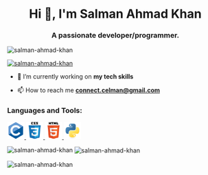 <h1 align="center">Hi 👋, I'm Salman Ahmad Khan</h1>
<h3 align="center">A passionate developer/programmer.</h3>

<p align="left"> <img src="https://komarev.com/ghpvc/?username=salman-ahmad-khan&label=Profile%20views&color=0e75b6&style=flat" alt="salman-ahmad-khan" /> </p>

<p align="left"> <a href="https://github.com/ryo-ma/github-profile-trophy"><img src="https://github-profile-trophy.vercel.app/?username=salman-ahmad-khan" alt="salman-ahmad-khan" /></a> </p>

- 🔭 I’m currently working on **my tech skills**

- 📫 How to reach me **connect.celman@gmail.com**


<h3 align="left">Languages and Tools:</h3>
<p align="left"> <a href="https://www.cprogramming.com/" target="_blank"> <img src="https://raw.githubusercontent.com/devicons/devicon/master/icons/c/c-original.svg" alt="c" width="40" height="40"/> </a> <a href="https://www.w3schools.com/css/" target="_blank"> <img src="https://raw.githubusercontent.com/devicons/devicon/master/icons/css3/css3-original-wordmark.svg" alt="css3" width="40" height="40"/> </a> <a href="https://www.w3.org/html/" target="_blank"> <img src="https://raw.githubusercontent.com/devicons/devicon/master/icons/html5/html5-original-wordmark.svg" alt="html5" width="40" height="40"/> </a> <a href="https://www.python.org" target="_blank"> <img src="https://raw.githubusercontent.com/devicons/devicon/master/icons/python/python-original.svg" alt="python" width="40" height="40"/> </a> </p>

<p><img align="left" src="https://github-readme-stats.vercel.app/api/top-langs?username=salman-ahmad-khan&show_icons=true&locale=en&layout=compact" alt="salman-ahmad-khan" /></p>

<p>&nbsp;<img align="center" src="https://github-readme-stats.vercel.app/api?username=salman-ahmad-khan&show_icons=true&locale=en" alt="salman-ahmad-khan" /></p>

<p><img align="center" src="https://github-readme-streak-stats.herokuapp.com/?user=salman-ahmad-khan&" alt="salman-ahmad-khan" /></p>
